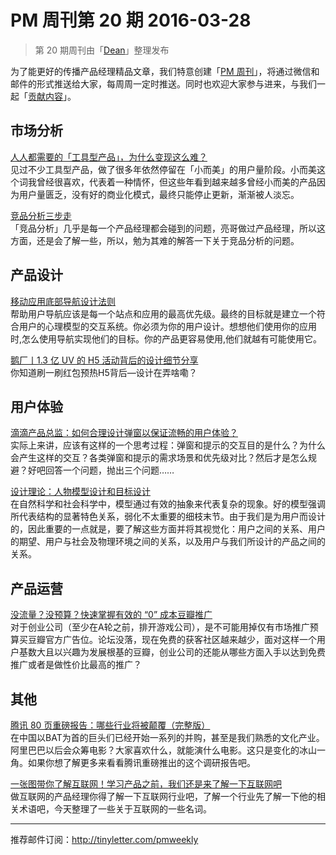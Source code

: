 # PM 周刊第 20 期 2016-03-28

> 第 20 期周刊由「[Dean](http://pmweekly.com/contributors/#dean)」整理发布     

为了能更好的传播产品经理精品文章，我们特意创建「[PM 周刊](http://pmweekly.com/)」，将通过微信和邮件的形式推送给大家，每周周一定时推送。同时也欢迎大家参与进来，与我们一起「[贡献内容](https://github.com/vincent4j/pmweekly.com/issues/new)」。    

## 市场分析

[人人都需要的「工具型产品」，为什么变现这么难？](http://mp.weixin.qq.com/s?__biz=MjAzNzMzNTkyMQ==&mid=405778235&idx=1&sn=f4741c5ac259e3d0601edc4f59a16576&scene=23&srcid=0328dYaH835Se8lidEzEpOEO#rd)     
见过不少工具型产品，做了很多年依然停留在「小而美」的用户量阶段。小而美这个词我曾经很喜欢，代表着一种情怀，但这些年看到越来越多曾经小而美的产品因为用户量匮乏，没有好的商业化模式，最终只能停止更新，渐渐被人淡忘。   

[竞品分析三步走](http://zaodula.com/archives/19891.html)  
「竞品分析」几乎是每一个产品经理都会碰到的问题，亮哥做过产品经理，所以这方面，还是会了解一些，所以，勉为其难的解答一下关于竞品分析的问题。

## 产品设计

[移动应用底部导航设计法则](http://mp.weixin.qq.com/s?__biz=MjM5NjA3ODI3Ng==&mid=402071025&idx=1&sn=2171fc28f9cf98ddc5baa750f2dcca56&scene=23&srcid=0328uONaptUsiuXfjSXI6J6D#rd)  
帮助用户导航应该是每一个站点和应用的最高优先级。最终的目标就是建立一个符合用户的心理模型的交互系统。你必须为你的用户设计。想想他们使用你的应用时,怎么使用导航实现他们的目标。你的产品更容易使用,他们就越有可能使用它。   

[鹅厂丨1.3 亿 UV 的 H5 活动背后的设计细节分享](http://mp.weixin.qq.com/s?__biz=MjM5NTQ5MjIyMA==&mid=405386299&idx=1&sn=6d2e2264f4784f49a96105ff0f89bf6b&scene=23&srcid=0327Ybi2UJPJ9ZQGDrp2cF4s#rd)   
你知道刷一刷红包预热H5背后—设计在弄啥嘞？   

## 用户体验

[滴滴产品总监：如何合理设计弹窗以保证流畅的用户体验？](http://mp.weixin.qq.com/s?__biz=MjM5NDEwMjg2MA==&mid=403270820&idx=1&sn=f22b02a2bcc6a53f9274f283e687596d&scene=23&srcid=0328ObL2VNb77Tb7nas6OiQX#rd)  
实际上来讲，应该有这样的一个思考过程：弹窗和提示的交互目的是什么？为什么会产生这样的交互？各类弹窗和提示的需求场景和优先级对比？然后才是怎么规避？好吧回答一个问题，抛出三个问题……   

[设计理论：人物模型设计和目标设计](http://mp.weixin.qq.com/s?__biz=MjM5NjA3ODI3Ng==&mid=402091426&idx=1&sn=8ba9ed43d457488cd663bd798bf28fbd&scene=23&srcid=0328DDCaV5cOhecVkr7RVcKp#rd)  
在自然科学和社会科学中，模型通过有效的抽象来代表复杂的现象。好的模型强调所代表结构的显著特色关系，弱化不太重要的细枝末节。由于我们是为用户而设计的，因此重要的一点就是，要了解这些方面并将其视觉化：用户之间的关系、用户的期望、用户与社会及物理环境之间的关系，以及用户与我们所设计的产品之间的关系。

## 产品运营

[没流量？没预算？快速掌握有效的 “0” 成本豆瓣推广](http://zaodula.com/archives/19921.html)  
对于创业公司（至少在A轮之前，排开游戏公司），是不可能用掉仅有市场推广预算买豆瓣官方广告位。论坛没落，现在免费的获客社区越来越少，面对这样一个用户基数大且以兴趣为发展根基的豆瓣，创业公司的还能从哪些方面入手以达到免费推广或者是做性价比最高的推广？

## 其他
[腾讯 80 页重磅报告：哪些行业将被颠覆（完整版）](http://mp.weixin.qq.com/s?__biz=MzA4NTc1MTQ1MQ==&mid=406301892&idx=1&sn=f76d551a9b893e6d547db3c6e575b15a&scene=23&srcid=0328FYs8rAagtcmNDt6YcsJF#rd)  
在中国以BAT为首的巨头们已经开始一系列的并购，甚至是我们熟悉的文化产业。阿里巴巴以后会众筹电影？大家喜欢什么，就能演什么电影。这只是变化的冰山一角。如果你想了解更多来看看腾讯重磅推出的这个调研报告吧。

[一张图带你了解互联网！学习产品之前，我们还是来了解一下互联网吧](http://mp.weixin.qq.com/s?__biz=MzIzMzIwMjg4MA==&mid=404497965&idx=1&sn=11d2289e825629e2890180d4cd675548#rd)  
做互联网的产品经理你得了解一下互联网行业吧，了解一个行业先了解一下他的相关术语吧，今天整理了一些关于互联网的一些名词。

---
推荐邮件订阅：<http://tinyletter.com/pmweekly>  